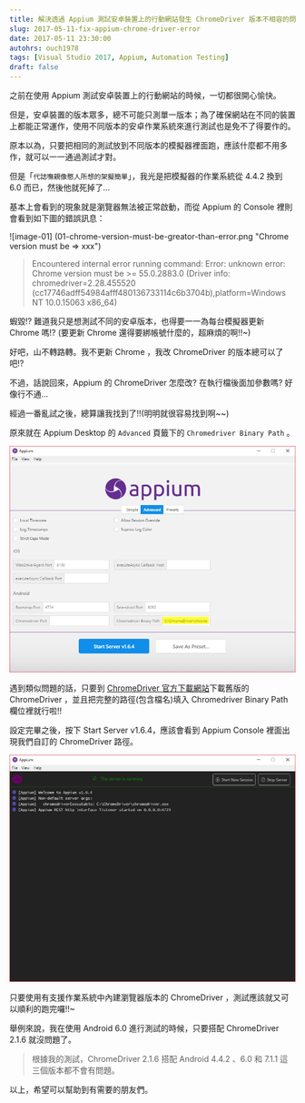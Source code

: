 ```yaml
---
title: 解決透過 Appium 測試安卓裝置上的行動網站發生 ChromeDriver 版本不相容的問題
slug: 2017-05-11-fix-appium-chrome-driver-error
date: 2017-05-11 23:30:00
autohrs: ouch1978
tags: [Visual Studio 2017, Appium, Automation Testing]
draft: false
---
```


之前在使用 Appium 測試安卓裝置上的行動網站的時候，一切都很開心愉快。

但是，安卓裝置的版本眾多，總不可能只測單一版本；為了確保網站在不同的裝置上都能正常運作，使用不同版本的安卓作業系統來進行測試也是免不了得要作的。

原本以為，只要把相同的測試放到不同版本的模擬器裡面跑，應該什麼都不用多作，就可以一一通過測試才對。

但是「`代誌嘸親像憨人所想的架擬簡單`」，我光是把模擬器的作業系統從 4.4.2 換到 6.0 而已，然後他就死掉了...

<!--truncate-->

基本上會看到的現象就是瀏覽器無法被正常啟動，而從 Appium 的 Console 裡則會看到如下圖的錯誤訊息：

![image-01] (01-chrome-version-must-be-greator-than-error.png "Chrome version must be => xxx")

> Encountered internal error running command: Error: unknown error: Chrome version must be >= 55.0.2883.0
> (Driver info: chromedriver=2.28.455520 (cc17746adff54984afff480136733114c6b3704b),platform=Windows NT 10.0.15063 x86_64)

蝦毀!? 難道我只是想測試不同的安卓版本，也得要一一為每台模擬器更新 Chrome 嗎!? (要更新 Chrome 還得要綁帳號什麼的，超麻煩的啊!!~)

好吧，山不轉路轉。我不更新 Chrome ，我改 ChromeDriver 的版本總可以了吧!?

不過，話說回來，Appium 的 ChromeDriver 怎麼改? 在執行檔後面加參數嗎? 好像行不通...

經過一番亂試之後，總算讓我找到了!!(明明就很容易找到啊~~)

原來就在 Appium Desktop 的 `Advanced` 頁籤下的 `Chromedriver Binary Path` 。

![image-02](02-chromedriver-binary-path.png "Chromedriver Binary Path")

遇到類似問題的話，只要到 [ChromeDriver 官方下載網站][link-01]下載舊版的 ChromeDriver ，並且把完整的路徑(包含檔名)填入 Chromedriver Binary Path 欄位裡就行啦!!

[link-01]: https://chromedriver.storage.googleapis.com/index.html "Chromedriver官方下載網站"

設定完畢之後，按下 Start Server v1.6.4，應該會看到 Appium Console 裡面出現我們自訂的 ChromeDriver 路徑。

![image-03](03-customized-version-of-chromedriver-applied.png "套用自訂版本的 Chromedriver")

只要使用有支援作業系統中內建瀏覽器版本的 ChromeDriver ，測試應該就又可以順利的跑完囉!!~

舉例來說，我在使用 Android 6.0 進行測試的時候，只要搭配 ChromeDriver 2.1.6 就沒問題了。

> 根據我的測試，ChromeDriver 2.1.6 搭配 Android 4.4.2 、6.0 和 7.1.1 這三個版本都不會有問題。

以上，希望可以幫助到有需要的朋友們。
